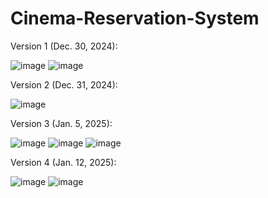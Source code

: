 # Cinema-Reservation-System

Version 1 (Dec. 30, 2024):

![image](https://github.com/user-attachments/assets/7c380b8f-d819-4227-b2a5-438c85854034)
![image](https://github.com/user-attachments/assets/889340e4-3f1c-4f2a-a746-5e89caedced9)


Version 2 (Dec. 31, 2024):

![image](https://github.com/user-attachments/assets/25c3a676-b73c-4f1b-9409-6f8d7369cc42)


Version 3 (Jan. 5, 2025):


![image](https://github.com/user-attachments/assets/7a56b11b-602e-425a-ab4c-da4fb265bca1)
![image](https://github.com/user-attachments/assets/38e3ad9b-bd30-4f44-b504-12f5bba0a23f)
![image](https://github.com/user-attachments/assets/7111aba9-78ac-4a7a-b282-f48d2ddb2cdc)


Version 4 (Jan. 12, 2025):


![image](https://github.com/user-attachments/assets/c9ed5a54-7106-4331-ac67-e142f475c145)
![image](https://github.com/user-attachments/assets/df0e8fae-0be9-466e-b47d-326453ff85d0)

